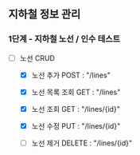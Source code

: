 ## 지하철 정보 관리
### 1단계 - 지하철 노선 / 인수 테스트
- [ ] 노선 CRUD
    - [x] 노선 추가 POST : "/lines"
    - [x] 노선 목록 조회 GET : "/lines"
    - [x] 노선 조회 GET : "/lines/{id}"
    - [x] 노선 수정 PUT : "/lines/{id}"
    - [ ] 노선 제거 DELETE : "/lines/{id}"
    
    